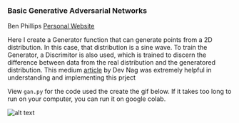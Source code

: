 ### Basic Generative Adversarial Networks 

Ben Phillips
[Personal Website](https://benjaminphillips22.github.io)

Here I create a Generator function that can generate points from a 2D distribution. In this case, that distribution is a sine wave. To train the Generator, a Discrimitor is also used, which is trained to discern the difference between data from the real distribution and the generatored distribution. This medium [article](https://medium.com/@devnag/generative-adversarial-networks-gans-in-50-lines-of-code-pytorch-e81b79659e3f) by Dev Nag was extremely helpful in understanding and implementing this prject

View `gan.py` for the code used the create the gif below. If it takes too long to run on your computer, you can run it on google colab.

![alt text](gan_f_0.gif)